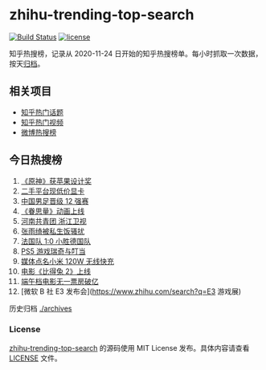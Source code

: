 # zhihu-trending-top-search

[![Build Status](https://github.com/justjavac/zhihu-trending-top-search/workflows/ci/badge.svg?branch=main)](https://github.com/justjavac/zhihu-trending-top-search/actions)
[![license](https://img.shields.io/github/license/justjavac/zhihu-trending-top-search)](https://github.com/justjavac/zhihu-trending-top-search/blob/main/LICENSE)

知乎热搜榜，记录从 2020-11-24 日开始的知乎热搜榜单。每小时抓取一次数据，按天[归档](./archives)。

## 相关项目

- [知乎热门话题](https://github.com/justjavac/zhihu-trending-hot-questions)
- [知乎热门视频](https://github.com/justjavac/zhihu-trending-hot-video)
- [微博热搜榜](https://github.com/justjavac/weibo-trending-hot-search)

## 今日热搜榜

<!-- BEGIN -->
<!-- 最后更新时间 Wed Jun 16 2021 10:33:07 GMT+0800 (China Standard Time) -->

1. [《原神》获苹果设计奖](https://www.zhihu.com/search?q=原神)
2. [二手平台现低价显卡](https://www.zhihu.com/search?q=显卡)
3. [中国男足晋级 12 强赛](https://www.zhihu.com/search?q=中国男足)
4. [《眷思量》动画上线](https://www.zhihu.com/search?q=眷思量)
5. [河南共青团 浙江卫视](https://www.zhihu.com/search?q=浙江卫视抄袭)
6. [张雨绮被私生饭骚扰](https://www.zhihu.com/search?q=张雨绮)
7. [法国队 1:0 小胜德国队](https://www.zhihu.com/search?q=德法大战)
8. [PS5 游戏瑞奇与叮当](https://www.zhihu.com/search?q=瑞奇与叮当)
9. [媒体点名小米 120W 无线快充](https://www.zhihu.com/search?q=小米快充)
10. [电影《比得兔 2》上线](https://www.zhihu.com/search?q=比得兔2)
11. [端午档电影无一票房破亿](https://www.zhihu.com/search?q=端午档票房)
12. [微软 B 社 E3 发布会](https://www.zhihu.com/search?q=E3 游戏展)

<!-- END -->

历史归档 [./archives](./archives)

### License

[zhihu-trending-top-search](https://github.com/justjavac/zhihu-trending-top-search)
的源码使用 MIT License 发布。具体内容请查看 [LICENSE](./LICENSE) 文件。
